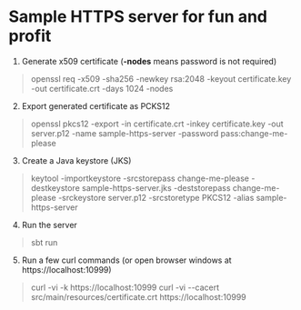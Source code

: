 Sample HTTPS server for fun and profit
===

1. Generate x509 certificate (**-nodes** means password is not required)

> openssl req -x509 -sha256 -newkey rsa:2048 -keyout certificate.key -out certificate.crt -days 1024 -nodes

2. Export generated certificate as PCKS12

> openssl pkcs12 -export -in certificate.crt -inkey certificate.key -out server.p12 -name sample-https-server -password pass:change-me-please

3. Create a Java keystore (JKS)

> keytool -importkeystore -srcstorepass change-me-please -destkeystore sample-https-server.jks -deststorepass change-me-please -srckeystore server.p12 -srcstoretype PKCS12 -alias sample-https-server

4. Run the server

> sbt run 

5. Run a few curl commands (or open browser windows at https://localhost:10999)

> curl -vi -k https://localhost:10999
> curl -vi --cacert src/main/resources/certificate.crt  https://localhost:10999 